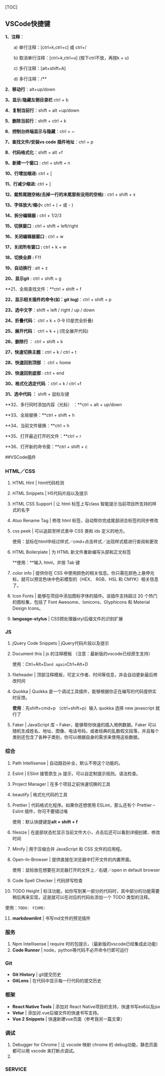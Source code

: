 [TOC]

## VSCode快捷键

**1、注释**：

　　a) 单行注释：[ctrl+k,ctrl+c] 或 ctrl+/

　　b) 取消单行注释：[ctrl+k,ctrl+u] (按下ctrl不放，再按k + u)

　　c) 多行注释：[alt+shift+A]

　　d) 多行注释：/**

**2**、**移动行**：alt+up/down

**3、显示**/**隐藏左侧目录栏**  ctrl + b

**4**、**复制当前行**：shift + alt +up/down

**5**、**删除当前行**：shift + ctrl + k

**6**、**控制台终端显示与隐藏**：ctrl + ~

**7、查找文件/安装vs code** **插件地址**：ctrl + p

**8**、**代码格式化**：shift + alt +f

**9、新建一个窗口** : ctrl + shift + n

**10、行增加缩进:**  ctrl + [

**11、行减少缩进:**  ctrl + ]

**12、裁剪尾随空格(去掉一行的末尾那些没用的空格)** : ctrl + shift + x

**13、字体放大**/**缩小:**  ctrl + ( + 或 - )

**14、拆分编辑器 :**  ctrl + 1/2/3

**15、切换窗口** :  ctrl + shift + left/right

**16、关闭编辑器窗口** :  ctrl + w

**17、关闭所有窗口 :**  ctrl + k + w

**18、切换全屏 :**   F11

**19、自动换行** :  alt + z

**20、显示git**  :   ctrl + shift + g

**21、全局查找文件：**ctrl + shift + f

**22、显示相关插件的命令(如：git log)**：ctrl + shift + p

**23、选中文字**：shift + left / right / up / down

**24、折叠代码**： ctrl + k + 0-9 (0是完全折叠)

**25、展开代码**： ctrl + k + j (完全展开代码)

**26、删除行** ： ctrl + shift + k 

**27、快速切换主题**：ctrl + k / ctrl + t

**28、快速回到顶部** ： ctrl + home

**29、快速回到底部** : ctrl + end

**30、格式化选定代码** ：ctrl + k / ctrl +f

**31、选中代码 ：** shift + 鼠标左键

**32、多行同时添加内容（光标） ：**ctrl + alt + up/down

**33、全局替换：**ctrl + shift + h

**34、当前文件替换：**ctrl + h

**35、打开最近打开的文件：**ctrl + r

**36、打开新的命令窗：**ctrl + shift + c



##VSCode插件

### HTML／CSS

1. HTML Hint   |    html代码检测

2. HTML Snippets    |    H5代码片段以及提示

3. HTML CSS Support    |    让 html 标签上写class 智能提示当前项目所支持的样式的名字

4. Atuo Rename Tag    |    修改 html 标签，自动帮你完成尾部闭合标签的同步修改

5. css peek    |    可以追踪至样式表中 CSS 类和 ids 定义的地方。

   使用：鼠标在html中经过样式／cmd+点击样式／出现样式框进行查阅和更改

6. HTML Boilerplate    |    为 HTML 新文件重新编写头部和正文标签

   **使用：**输入 html，并按 Tab 键

7. color info    |    提供你在 CSS 中使用颜色的相关信息。你只需在颜色上悬停光标，就可以预览色块中色彩模型的（HEX、 RGB、HSL 和 CMYK）相关信息了。

8. Icon Fonts    |    能够在项目中添加图标字体的插件。该插件支持超过 20 个热门的图标集，包括了 Font Awesome、Ionicons、Glyphicons 和 Material Design Icons。

9. **language-stylus**     |    CSS预处理器styl后缀文件的识别扩展

### JS

1. jQuery Code Snippets    |    jQuery代码片段以及提示

2. Document this    |    js 的注释模板 （注意：最新版的vscode已经原生支持）

   使用：Ctrl+Alt+D` and again `Ctrl+Alt+D

3. fileheader    |    顶部注释模板，可定义作者、时间等信息，并会自动更新最后修改时间

4. Quokka    |  Quokka 是一个调试工具插件，能够根据你正在编写的代码提供实时反馈。

   **使用**：先shift+cmd+p （ctrl+shift+p）输入 quokka 选择 new javascript 就行了  

5. Faker    |    JavaScript 库 – Faker，能够帮你快速的插入用例数据。Faker 可以随机生成姓名、地址、图像、电话号码，或者经典的乱数假文段落，并且每个类别还包含了各种子类别，你可以根据自身的需求来使用这些数据。

### 综合

1. Path Intellisense    |    自动路劲补全，默认不带这个功能的。

2. Eslint    |    ESlint 接管原生 js 提示，可以自定制提示规则。语法检查。

3. Project Manager    |    在多个项目之前快速切换的工具

4. beautify    |    格式化代码的工具

5. Prettier    |    代码格式化程序。如果你还想使用 ESLint，那么还有个 Prettier – Eslint 插件，你可不要错过咯

   使用：默认快捷键是**alt + shift + f**

6. filesize    |    在底部状态栏显示当前文件大小，点击后还可以看到详细创建、修改时间

7. Minify    |    用于压缩合并 JavaScript 和 CSS 文件的应用程。

8. Open-In-Browser    |    提供直接在浏览器中打开文件的内置界面。

   使用：鼠标放在想要在浏览器打开的文件上／右键／open in default browser

9. Code Spell Checker    |    代码拼写检查

10. TODO Height    |    标注功能，如你写到某一部分的代码时，其中部分的功能需要稍后再来实现，这是就可以在对应的代码处添加一个 TODO 类型的注释。

   使用：`TODO: ` `FIXME:`

11. **markdownlint**     |    书写md文件的预览插件

### 服务

1. Npm Intellisense    |    require 时的包提示，（最新版的vscode已经集成此功能）
2. **Code Runner**    |      node，python等代码不必开命令行即可运行

### Git

- **Git History**     |    git提交历史
- **GitLens**     |    在代码中显示每一行代码的提交历史

### 框架

- **React Native Tools**     |    添加对 React Native项目的支持，快速书写es6以及jsx
- **Vetur**     |    添加对.vue后缀文件的快速书写支持。
- **Vue 2 Snippets**     |    快速新建vue页面（参考我另一篇文章）

### 调试

1. Debugger for Chrome    |    让 vscode 映射 chrome 的 debug功能，静态页面都可以用 vscode 来打断点调试。
2. 

### 

### SERVICE





